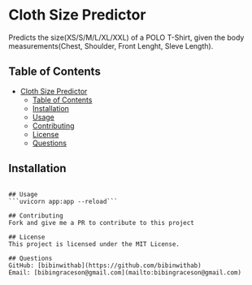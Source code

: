 
# Cloth Size Predictor

Predicts the size(XS/S/M/L/XL/XXL) of a POLO T-Shirt, given the body measurements(Chest, Shoulder, Front Lenght, Sleve Length).

## Table of Contents
- [Cloth Size Predictor](#cloth-size-predictor)
  - [Table of Contents](#table-of-contents)
  - [Installation](#installation)
  - [Usage](#usage)
  - [Contributing](#contributing)
  - [License](#license)
  - [Questions](#questions)

## Installation
~~~pip install -r requirements.txt~~~

## Usage
```uvicorn app:app --reload```

## Contributing
Fork and give me a PR to contribute to this project

## License
This project is licensed under the MIT License.

## Questions
GitHub: [bibinwithab](https://github.com/bibinwithab)
Email: [bibingraceson@gmail.com](mailto:bibingraceson@gmail.com)
